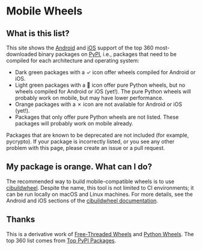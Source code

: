# Mobile Wheels

## What is this list?

This site shows the [Android](https://docs.python.org/3/using/android.html) and [iOS](https://docs.python.org/3/using/ios.html) support of the top 360 most-downloaded binary packages on [PyPI](https://pypi.org/), i.e., packages that need to be compiled for each architecture and operating system:

* Dark green packages with a ✓ icon offer wheels compiled for Android or iOS.
* Light green packages with a 🐍 icon offer pure Python wheels, but no wheels compiled for Android or iOS (yet!). The pure Python wheels will probably work on mobile, but may have lower performance.
* Orange packages with a ✗ icon are not available for Android or iOS (yet!).
* Packages that only offer pure Python wheels are not listed. These packages will probably work on mobile already.

Packages that are known to be deprecated are not included (for example, pycrypto). If your package is incorrectly listed, or you see any other problem with this page, please create an issue or a pull request.

## My package is orange. What can I do?
The recommended way to build mobile-compatible wheels is to use [cibuildwheel](https://cibuildwheel.pypa.io/en/stable/). Despite the name, this tool is not limited to CI environments; it can be run locally on macOS and Linux machines. For more details, see the Android and iOS sections of the [cibuildwheel documentation](https://cibuildwheel.pypa.io/en/stable/platforms/).

## Thanks
This is a derivative work of [Free-Threaded Wheels](https://hugovk.github.io/free-threaded-wheels) and [Python Wheels](https://pythonwheels.com/). The top 360 list comes from [Top PyPI Packages](https://hugovk.github.io/top-pypi-packages/).

